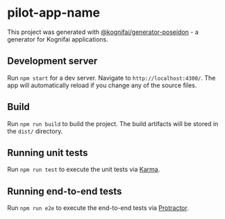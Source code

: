 # pilot-app-name

This project was generated with [@kognifai/generator-poseidon](https://www.npmjs.com/package/@kognifai/generator-poseidon) - a generator for Kognifai applications.

## Development server

Run `npm start` for a dev server. Navigate to `http://localhost:4300/`. The app will automatically reload if you change any of the source files.

## Build

Run `npm run build` to build the project. The build artifacts will be stored in the `dist/` directory.

## Running unit tests

Run `npm run test` to execute the unit tests via [Karma](https://karma-runner.github.io).

## Running end-to-end tests

Run `npm run e2e` to execute the end-to-end tests via [Protractor](http://www.protractortest.org/).
